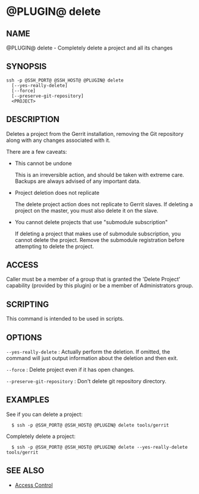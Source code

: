 @PLUGIN@ delete
===============

NAME
----
@PLUGIN@ delete - Completely delete a project and all its changes

SYNOPSIS
--------
```
ssh -p @SSH_PORT@ @SSH_HOST@ @PLUGIN@ delete
  [--yes-really-delete]
  [--force]
  [--preserve-git-repository]
  <PROJECT>
```

DESCRIPTION
-----------
Deletes a project from the Gerrit installation, removing the Git
repository along with any changes associated with it.

There are a few caveats:

* This cannot be undone

	This is an irreversible action, and should be taken with extreme
	care. Backups are always advised of any important data.

* Project deletion does not replicate

	The delete project action does not replicate to Gerrit slaves.
	If deleting a project on the master, you must also delete it
	on the slave.

* You cannot delete projects that use "submodule subscription"

	If deleting a project that makes use of submodule subscription,
	you cannot delete the project. Remove the submodule registration
	before attempting to delete the project.

ACCESS
------
Caller must be a member of a group that is granted the 'Delete Project'
capability (provided by this plugin) or be a member of Administrators group.


SCRIPTING
---------
This command is intended to be used in scripts.

OPTIONS
-------

`--yes-really-delete`
:	Actually perform the deletion. If omitted, the command
	will just output information about the deletion and then
	exit. 

`--force`
:	Delete project even if it has open changes.

`--preserve-git-repository`
:	Don't delete git repository directory.


EXAMPLES
--------
See if you can delete a project:

```
  $ ssh -p @SSH_PORT@ @SSH_HOST@ @PLUGIN@ delete tools/gerrit
```

Completely delete a project:

```
  $ ssh -p @SSH_PORT@ @SSH_HOST@ @PLUGIN@ delete --yes-really-delete tools/gerrit
```


SEE ALSO
--------

* [Access Control](../../../Documentation/access-control.html)

